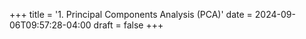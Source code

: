 +++
title = '1. Principal Components Analysis (PCA)'
date = 2024-09-06T09:57:28-04:00
draft = false
+++
##  